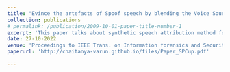 ```yaml
---
title: "Evince the artefacts of Spoof speech by blending the Voice Source and Vocal Tract Features"
collection: publications
# permalink: /publication/2009-10-01-paper-title-number-1
excerpt: 'This paper talks about synthetic speech attribution method for identifying the spoof samples with reasoning the network from a signal processing perspective.'
date: 27-10-2022
venue: 'Proceedings to IEEE Trans. on Information forensics and Security'
paperurl: 'http://chaitanya-varun.github.io/files/Paper_SPCup.pdf'

---
```

<!-- This paper is about the number 1. The number 2 is left for future work.

[Download paper here](http://academicpages.github.io/files/paper1.pdf)

Recommended citation: Your Name, You. (2009). "Paper Title Number 1." <i>Journal 1</i>. 1(1). -->